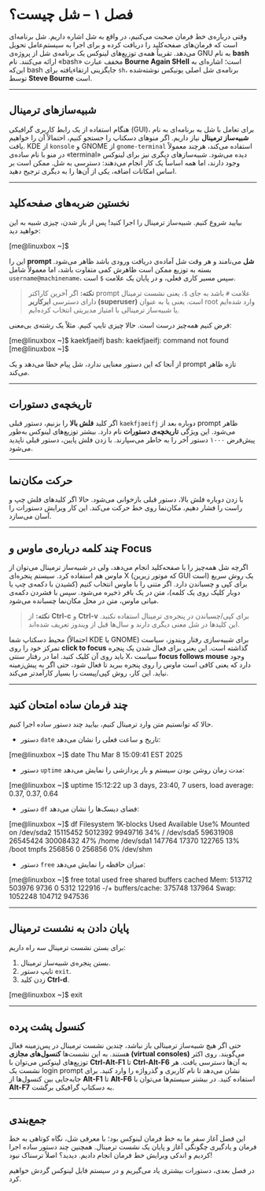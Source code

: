 # فصل ۱ – شل چیست؟

وقتی درباره‌ی خط فرمان صحبت می‌کنیم، در واقع به شل اشاره داریم. شل برنامه‌ای است که فرمان‌های صفحه‌کلید را دریافت کرده و برای اجرا به سیستم‌عامل تحویل می‌دهد. تقریباً همه‌ی توزیع‌های لینوکس یک برنامه‌ی شل از پروژه‌ی GNU به نام **bash** ارائه می‌کنند. نام «bash» مخفف عبارت **Bourne Again SHell** است؛ اشاره‌ای به این‌که bash جایگزینی ارتقاءیافته برای `sh`، برنامه‌ی شل اصلی یونیکس نوشته‌شده توسط **Steve Bourne** است.  

---

## شبیه‌سازهای ترمینال  

هنگام استفاده از یک رابط کاربری گرافیکی (GUI)، برای تعامل با شل به برنامه‌ای به نام **شبیه‌ساز ترمینال** نیاز داریم. اگر منوهای دسکتاپ را جستجو کنیم، احتمالاً آن را خواهیم یافت. KDE از `konsole` و GNOME از `gnome-terminal` استفاده می‌کند، هرچند معمولاً در منو با نام ساده‌ی «terminal» دیده می‌شود. شبیه‌سازهای دیگری نیز برای لینوکس وجود دارند، اما همه اساساً یک کار انجام می‌دهند: دسترسی به شل. ممکن است بر اساس امکانات اضافه، یکی از آن‌ها را به دیگری ترجیح دهید.  

---

## نخستین ضربه‌های صفحه‌کلید  

بیایید شروع کنیم. شبیه‌ساز ترمینال را اجرا کنید! پس از باز شدن، چیزی شبیه به این خواهید دید:  

[me@linuxbox ~]$



این را **prompt شل** می‌نامند و هر وقت شل آماده‌ی دریافت ورودی باشد ظاهر می‌شود. بسته به توزیع ممکن است ظاهرش کمی متفاوت باشد، اما معمولاً شامل `username@machinename`، سپس مسیر کاری فعلی، و در پایان یک علامت `$` است.  

> **نکته:** اگر آخرین کاراکتر prompt علامت `#` باشد به جای `$`، یعنی نشست ترمینال دارای دسترسی **ابرکاربر (superuser)** است. یعنی یا به عنوان root وارد شده‌ایم یا شبیه‌ساز ترمینالی با امتیاز مدیریتی انتخاب کرده‌ایم.  

فرض کنیم همه‌چیز درست است. حالا چیزی تایپ کنیم. مثلاً یک رشته‌ی بی‌معنی:  

[me@linuxbox ~]$ kaekfjaeifj
bash: kaekfjaeifj: command not found
[me@linuxbox ~]$



از آنجا که این دستور معنایی ندارد، شل پیام خطا می‌دهد و یک prompt تازه ظاهر می‌کند.  

---

## تاریخچه‌ی دستورات  

اگر کلید **فلش بالا** را بزنیم، دستور قبلی `kaekfjaeifj` دوباره بعد از prompt ظاهر می‌شود. این ویژگی **تاریخچه‌ی دستورات** نام دارد. بیشتر توزیع‌های لینوکس به‌طور پیش‌فرض ۱۰۰۰ دستور آخر را به خاطر می‌سپارند. با زدن فلش پایین، دستور قبلی ناپدید می‌شود.  

---

## حرکت مکان‌نما  

با زدن دوباره فلش بالا، دستور قبلی بازخوانی می‌شود. حالا اگر کلیدهای فلش چپ و راست را فشار دهیم، مکان‌نما روی خط حرکت می‌کند. این کار ویرایش دستورات را آسان می‌سازد.  

---

## چند کلمه درباره‌ی ماوس و Focus  

اگرچه شل همه‌چیز را با صفحه‌کلید انجام می‌دهد، ولی در شبیه‌ساز ترمینال می‌توان از ماوس هم استفاده کرد. سیستم پنجره‌ای X (که موتور زیرین GUI است) یک روش سریع برای کپی و چسباندن دارد. اگر متنی را با ماوس انتخاب کنیم (کشیدن با دکمه‌ی چپ یا دوبار کلیک روی یک کلمه)، متن در یک بافر ذخیره می‌شود. سپس با فشردن دکمه‌ی میانی ماوس، متن در محل مکان‌نما چسبانده می‌شود.  

> **نکته:** از **Ctrl-c** و **Ctrl-v** برای کپی/چسباندن در پنجره‌ی ترمینال استفاده نکنید. این کلیدها در شل معنی دیگری دارند و سال‌ها قبل از ویندوز تعریف شده‌اند.  

محیط دسکتاپ شما (احتمالاً KDE یا GNOME) برای شبیه‌سازی رفتار ویندوز، سیاست تمرکز خود را روی **click to focus** گذاشته است. این یعنی برای فعال شدن یک پنجره باید روی آن کلیک کنید. اما در رفتار سنتی X، سیاست **focus follows mouse** وجود دارد که یعنی کافی است ماوس را روی پنجره ببرید تا فعال شود، حتی اگر به پیش‌زمینه نیاید. این کار، روش کپی/پیست را بسیار کارآمدتر می‌کند.  

---

## چند فرمان ساده امتحان کنید  

حالا که توانستیم متن وارد ترمینال کنیم، بیایید چند دستور ساده اجرا کنیم.  

- دستور `date` تاریخ و ساعت فعلی را نشان می‌دهد:  

[me@linuxbox ~]$ date
Thu Mar 8 15:09:41 EST 2025



- دستور `uptime` مدت زمان روشن بودن سیستم و بار پردازشی را نمایش می‌دهد:  

[me@linuxbox ~]$ uptime
15:12:22 up 3 days, 23:40, 7 users, load average: 0.37, 0.37, 0.64



- دستور `df` فضای دیسک‌ها را نشان می‌دهد:  

[me@linuxbox ~]$ df
Filesystem 1K-blocks Used Available Use% Mounted on
/dev/sda2 15115452 5012392 9949716 34% /
/dev/sda5 59631908 26545424 30008432 47% /home
/dev/sda1 147764 17370 122765 13% /boot
tmpfs 256856 0 256856 0% /dev/shm



- دستور `free` میزان حافظه را نمایش می‌دهد:  

[me@linuxbox ~]$ free
total used free shared buffers cached
Mem: 513712 503976 9736 0 5312 122916
-/+ buffers/cache: 375748 137964
Swap: 1052248 104712 947536



---

## پایان دادن به نشست ترمینال  

برای بستن نشست ترمینال سه راه داریم:  
1. بستن پنجره‌ی شبیه‌ساز ترمینال.  
2. تایپ دستور `exit`.  
3. زدن کلید **Ctrl-d**.  

[me@linuxbox ~]$ exit



---

## کنسول پشت پرده  

حتی اگر هیچ شبیه‌ساز ترمینالی باز نباشد، چندین نشست ترمینال در پس‌زمینه فعال هستند. به این نشست‌ها **کنسول‌های مجازی (virtual consoles)** می‌گویند. روی اکثر توزیع‌های لینوکس می‌توان با **Ctrl-Alt-F1** تا **Ctrl-Alt-F6** به آن‌ها دسترسی یافت. هر نشست یک login prompt نشان می‌دهد تا نام کاربری و گذرواژه را وارد کنید. برای جابه‌جایی بین کنسول‌ها از **Alt-F1** تا **Alt-F6** استفاده کنید. در بیشتر سیستم‌ها می‌توان با **Alt-F7** به دسکتاپ گرافیکی برگشت.  

---

## جمع‌بندی  

این فصل آغاز سفر ما به خط فرمان لینوکس بود؛ با معرفی شل، نگاه کوتاهی به خط فرمان و یادگیری چگونگی آغاز و پایان یک نشست ترمینال. همچنین چند دستور ساده اجرا کردیم و اندکی ویرایش خط فرمان انجام دادیم. دیدید؟ اصلاً ترسناک نبود!  

در فصل بعدی، دستورات بیشتری یاد می‌گیریم و در سیستم فایل لینوکس گردش خواهیم کرد.  